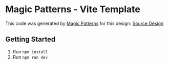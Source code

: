# Magic Patterns - Vite Template

This code was generated by [Magic Patterns](https://magicpatterns.com) for this design: [Source Design](https://magicpatterns.com/c/hqg5w7htsrkkzq5cturbx4)

## Getting Started

1. Run `npm install`
2. Run `npm run dev`
